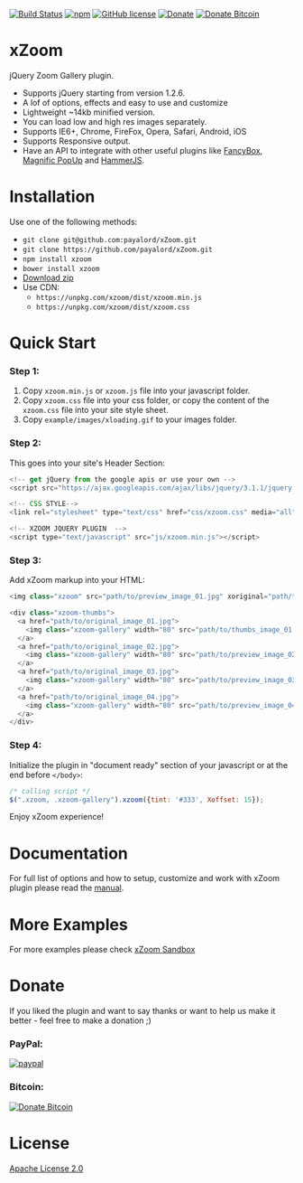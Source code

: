 [![Build Status](https://travis-ci.org/payalord/xZoom.svg?branch=master)](https://travis-ci.org/payalord/xZoom) [![npm](https://img.shields.io/npm/v/xzoom.svg)](https://www.npmjs.com/package/xzoom) [![GitHub license](https://img.shields.io/badge/license-Apache%202-blue.svg)](https://raw.githubusercontent.com/payalord/xZoom/master/LICENSE) [![Donate](https://img.shields.io/badge/Donate-PayPal-green.svg)](https://www.paypal.com/cgi-bin/webscr?cmd=_s-xclick&hosted_button_id=ASVGPLVSMYY6U) [![Donate Bitcoin](https://img.shields.io/badge/Donate-Bitcoin-orange.svg)](https://payalord.github.io/xZoom/donate-bitcoin/?amount=5&currency=USD)

# xZoom

jQuery Zoom Gallery plugin.
* Supports jQuery starting from version 1.2.6.
* A lof of options, effects and easy to use and customize
* Lightweight ~14kb minified version.
* You can load low and high res images separately.
* Supports IE6+, Chrome, FireFox, Opera, Safari, Android, iOS
* Supports Responsive output.
* Have an API to integrate with other useful plugins like [FancyBox](http://www.fancyapps.com/fancybox/), [Magnific PopUp](http://dimsemenov.com/plugins/magnific-popup/) and [HammerJS](http://hammerjs.github.io/).

# Installation

Use one of the following methods:
* `git clone git@github.com:payalord/xZoom.git`
* `git clone https://github.com/payalord/xZoom.git`
* `npm install xzoom`
* `bower install xzoom`
* [Download zip](https://github.com/payalord/xZoom/archive/master.zip)
* Use CDN:
  * `https://unpkg.com/xzoom/dist/xzoom.min.js`
  * `https://unpkg.com/xzoom/dist/xzoom.css`

# Quick Start

### Step 1:
1. Copy `xzoom.min.js` or `xzoom.js` file into your javascript folder.
2. Copy `xzoom.css` file into your css folder, or copy the content of the `xzoom.css` file into your site style sheet.
3. Copy `example/images/xloading.gif` to your images folder.

### Step 2:
This goes into your site's Header Section:
```javascript
<!-- get jQuery from the google apis or use your own -->
<script src="https://ajax.googleapis.com/ajax/libs/jquery/3.1.1/jquery.min.js"></script>

<!-- CSS STYLE-->
<link rel="stylesheet" type="text/css" href="css/xzoom.css" media="all" />

<!-- XZOOM JQUERY PLUGIN  -->
<script type="text/javascript" src="js/xzoom.min.js"></script>
```

### Step 3:
Add xZoom markup into your HTML:
```javascript
<img class="xzoom" src="path/to/preview_image_01.jpg" xoriginal="path/to/original_image_01.jpg" />

<div class="xzoom-thumbs">
  <a href="path/to/original_image_01.jpg">
    <img class="xzoom-gallery" width="80" src="path/to/thumbs_image_01.jpg"  xpreview="path/to/preview_image_01.jpg">
  </a>
  <a href="path/to/original_image_02.jpg">
    <img class="xzoom-gallery" width="80" src="path/to/preview_image_02.jpg">
  </a>
  <a href="path/to/original_image_03.jpg">
    <img class="xzoom-gallery" width="80" src="path/to/preview_image_03.jpg">
  </a>
  <a href="path/to/original_image_04.jpg">
    <img class="xzoom-gallery" width="80" src="path/to/preview_image_04.jpg">
  </a>
</div>
```

### Step 4:
Initialize the plugin in "document ready" section of your javascript or at the end before `</body>`:
```javascript
/* calling script */
$(".xzoom, .xzoom-gallery").xzoom({tint: '#333', Xoffset: 15});
```

Enjoy xZoom experience!

# Documentation
For full list of options and how to setup, customize and work with xZoom plugin please read the [manual](doc/manual.md).

# More Examples
For more examples please check [xZoom Sandbox](https://github.com/payalord/xzoom-sandbox)

# Donate
If you liked the plugin and want to say thanks or want to help us make it better - feel free to make a donation ;)  

### PayPal:
[![paypal](https://www.paypalobjects.com/en_US/i/btn/btn_donateCC_LG.gif)](https://www.paypal.com/cgi-bin/webscr?cmd=_s-xclick&hosted_button_id=ASVGPLVSMYY6U)
### Bitcoin:
[![Donate Bitcoin](https://payalord.github.io/xZoom/donate-bitcoin/btc-donate-button.png)](https://payalord.github.io/xZoom/donate-bitcoin/?amount=5&currency=USD)

# License
[Apache License 2.0](LICENSE)
